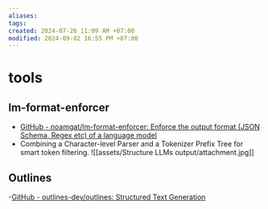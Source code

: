```yaml
---
aliases: 
tags: 
created: 2024-07-26 11:09 AM +07:00
modified: 2024-09-02 16:55 PM +07:00
---
```

# tools
## lm-format-enforcer
- [GitHub - noamgat/lm-format-enforcer: Enforce the output format (JSON Schema, Regex etc) of a language model](https://github.com/noamgat/lm-format-enforcer)
- Combining a Character-level Parser and a Tokenizer Prefix Tree for smart token filtering.
  ![[assets/Structure LLMs output/attachment.jpg]]
## Outlines
-[GitHub - outlines-dev/outlines: Structured Text Generation](https://github.com/outlines-dev/outlines)
